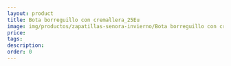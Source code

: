 ```yaml
---
layout: product
title: Bota borreguillo con cremallera_25Eu
image: img/productos/zapatillas-senora-invierno/Bota borreguillo con cremallera_25Eu.webp
price: 
tags: 
description: 
order: 0
---
```

